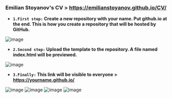 ### Emilian Stoyanov's CV  > https://emilianstoyanov.github.io/CV/

* **`1.First step:` Create a new repository with your name. Put github.io at the end. This is how you create a repository that will be hosted by GitHub.**


![image](https://user-images.githubusercontent.com/68276889/226181175-80df7afb-de0a-485b-9691-440f1c5d43b5.png)

* **`2.Second step:` Upload the template to the repository. A file named index.html will be previewed.**


![image](https://user-images.githubusercontent.com/68276889/226181729-95201a6b-298b-45dd-a8e3-bf1d40e0feae.png)


*  **`3.Finally:` This link will be visible to everyone > https://yourname.github.io/**



![image](https://user-images.githubusercontent.com/68276889/226180155-e53e081a-5ebf-4be8-8b37-7963fb6f1de6.png)
![image](https://user-images.githubusercontent.com/68276889/226180316-b9190333-bd00-42ab-9626-9ce68afee8a1.png)
![image](https://user-images.githubusercontent.com/68276889/226180414-4209b8e2-3f6c-4b80-bc28-1ff267896827.png)
![image](https://user-images.githubusercontent.com/68276889/226180604-122e34a2-a2e7-480d-9e3b-8f233858b758.png)




